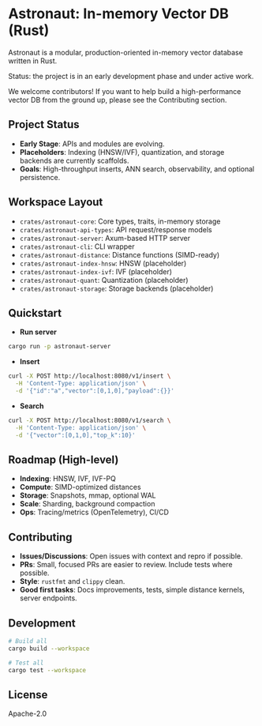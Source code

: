 # Astronaut: In-memory Vector DB (Rust)

Astronaut is a modular, production-oriented in-memory vector database written in Rust.

Status: the project is in an early development phase and under active work.

We welcome contributors! If you want to help build a high-performance vector DB from the ground up, please see the Contributing section.

## Project Status
- __Early Stage__: APIs and modules are evolving.
- __Placeholders__: Indexing (HNSW/IVF), quantization, and storage backends are currently scaffolds.
- __Goals__: High-throughput inserts, ANN search, observability, and optional persistence.

## Workspace Layout
- `crates/astronaut-core`: Core types, traits, in-memory storage
- `crates/astronaut-api-types`: API request/response models
- `crates/astronaut-server`: Axum-based HTTP server
- `crates/astronaut-cli`: CLI wrapper
- `crates/astronaut-distance`: Distance functions (SIMD-ready)
- `crates/astronaut-index-hnsw`: HNSW (placeholder)
- `crates/astronaut-index-ivf`: IVF (placeholder)
- `crates/astronaut-quant`: Quantization (placeholder)
- `crates/astronaut-storage`: Storage backends (placeholder)

## Quickstart
- __Run server__
```bash
cargo run -p astronaut-server
```
- __Insert__
```bash
curl -X POST http://localhost:8080/v1/insert \
  -H 'Content-Type: application/json' \
  -d '{"id":"a","vector":[0,1,0],"payload":{}}'
```
- __Search__
```bash
curl -X POST http://localhost:8080/v1/search \
  -H 'Content-Type: application/json' \
  -d '{"vector":[0,1,0],"top_k":10}'
```

## Roadmap (High-level)
- __Indexing__: HNSW, IVF, IVF-PQ
- __Compute__: SIMD-optimized distances
- __Storage__: Snapshots, mmap, optional WAL
- __Scale__: Sharding, background compaction
- __Ops__: Tracing/metrics (OpenTelemetry), CI/CD

## Contributing
- __Issues/Discussions__: Open issues with context and repro if possible.
- __PRs__: Small, focused PRs are easier to review. Include tests where possible.
- __Style__: `rustfmt` and `clippy` clean.
- __Good first tasks__: Docs improvements, tests, simple distance kernels, server endpoints.

## Development
```bash
# Build all
cargo build --workspace

# Test all
cargo test --workspace
```

## License
Apache-2.0
